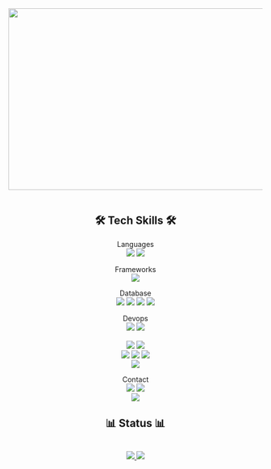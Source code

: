 <div align="center">
  <img src="https://github.com/user-attachments/assets/974fbe59-109f-47b1-97cf-7e16da23c40d" width="1080" height="360"/>
</div>
<br/>

<div align="center">
  <h2 style="text-align: center;">🛠️ Tech Skills 🛠️</h2>
  Languages
  <br/>
  <img src="https://img.shields.io/badge/Javascript-F7DF1E?style=for-the-badge&logo=javascript&logoColor=white">
  <img src="https://img.shields.io/badge/Typescript-3178C6?style=for-the-badge&logo=typescript&logoColor=white">
  <br/>

  Frameworks
  <br/>
  <img src="https://img.shields.io/badge/NestJS-E0234E?style=for-the-badge&logo=nestjs&logoColor=white">
  <br/>

  Database
  <br/>
  <img src="https://img.shields.io/badge/mysql-4479A1?style=for-the-badge&logo=mysql&logoColor=white">
  <img src="https://img.shields.io/badge/postgresql-4169E1?style=for-the-badge&logo=postgresql&logoColor=white">
  <img src="https://img.shields.io/badge/mongodb-47A248?style=for-the-badge&logo=mongodb&logoColor=white">
  <img src="https://img.shields.io/badge/redis-FF4438?style=for-the-badge&logo=redis&logoColor=white">
  <br/>
  
  Devops
  <br/>
  <img src="https://img.shields.io/badge/aws-FF9900?style=for-the-badge&logo=amazon&logoColor=white">
  <img src="https://img.shields.io/badge/ncp-03C75A?style=for-the-badge&logo=naver&logoColor=white">
  <br/>
  <br/>
  <img src="https://img.shields.io/badge/github actions-2088FF?style=for-the-badge&logo=githubactions&logoColor=white">
  <img src="https://img.shields.io/badge/argoCD-EF7B4D?style=for-the-badge&logo=argo&logoColor=white">
  <br/>
  <img src="https://img.shields.io/badge/docker-2496ED?style=for-the-badge&logo=docker&logoColor=white">
  <img src="https://img.shields.io/badge/kubernetes-326CE5?style=for-the-badge&logo=kubernetes&logoColor=white">
  <img src="https://img.shields.io/badge/helm-0F1689?style=for-the-badge&logo=helm&logoColor=white">
  <br/>
  <img src="https://img.shields.io/badge/grafana-F46800?style=for-the-badge&logo=grafana&logoColor=white">
  <br/>

  Contact
  <br/>
  <a href="https://5kiran.tistory.com/" target="_blank"><img src="https://img.shields.io/badge/TISTORY-FF6000?style=flat-square&logo=Tistory&logoColor=white"/></a>
  <a href="https://blog.naver.com/ssses1/" target="_blank"><img src="https://img.shields.io/badge/NBLOG-03C75A?style=flat-square&logo=Naver&logoColor=white"/></a>  
  <a href="mailto:gilhwoan.develop@gmail.com" target="_blank"><img src="https://img.shields.io/badge/MAIL-EA4335?style=flat-square&logo=Gmail&logoColor=white"/></a>
  <br/>

  <h2 style="text-align: center;">📊 Status 📊</h2>
  <br/>
</div>

<div align='center'>
  <a href="https://github.com/anuraghazra/github-readme-stats">
    <img src="https://github-readme-stats-plum-five-48.vercel.app/api?username=5kiran&count_private=true&show_icons=true&theme=chartreuse-dark&hide_border=true" />
  </a>
  <a href="https://github.com/ashutosh00710/github-readme-activity-graph">
      <img src="http://github-profile-summary-cards.vercel.app/api/cards/profile-details?username=5kiran&theme=chartreuse_dark"/>
  </a> 
</div>








